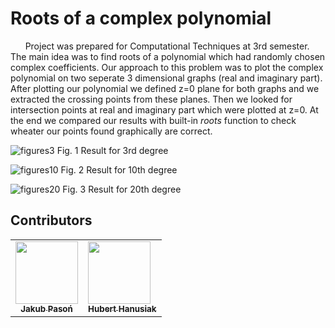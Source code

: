# Roots of a complex polynomial


&nbsp;&nbsp;&nbsp;&nbsp;&nbsp;&nbsp;Project was prepared for Computational Techniques at 3rd semester. 
The main idea was to find roots of a polynomial which had randomly chosen complex coefficients. Our approach to this problem was to plot the complex polynomial on two seperate 3 dimensional graphs (real and imaginary part). After plotting our polynomial we defined z=0 plane for both graphs and we extracted the crossing points from these planes. Then we looked for intersection points at real and imaginary part which were plotted at z=0. At the end we compared our results with built-in *roots* function to check wheater our points found graphically are correct.

![figures3](https://user-images.githubusercontent.com/45394303/112725065-89ddd080-8f16-11eb-9543-d6acc81b0c8a.PNG)
Fig. 1 Result for 3rd degree

![figures10](https://user-images.githubusercontent.com/45394303/112725067-8a766700-8f16-11eb-95f8-c8f707bdc567.PNG)
Fig. 2 Result for 10th degree

![figures20](https://user-images.githubusercontent.com/45394303/112725069-8b0efd80-8f16-11eb-84bd-34458a2d818a.PNG)
Fig. 3 Result for 20th degree


## Contributors
<table>
  <tr>
    <td align="center"><a href="https://github.com/pasonjakub"><img src="https://avatars.githubusercontent.com/u/45394303?s=460&u=7d8417314ae8a7da4f41697917a3e204bb39dd05&v=4" width="100px;" alt=""/><br /><sub><b>Jakub Pasoń</b></sub></a><br /></td>
    <td align="cefix fixanter"><a href="https://github.com/HubixD"><img src="https://avatars.githubusercontent.com/u/45371697?s=460&v=4" width="100px;" alt=""/><br /><sub><b>Hubert Hanusiak</b></sub></a><br />
    </td>
  </tr>
</table>
